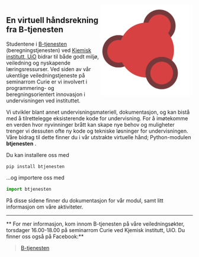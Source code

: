 <div id="fb-root"></div>
<script async defer crossorigin="anonymous" src="https://connect.facebook.net/en_GB/sdk.js#xfbml=1&version=v12.0" nonce="tlriJYau"></script>

<img src="https://raw.githubusercontent.com/audunsh/btjenesten/master/graphics/b_logo_3.png" width = 250px align=right>

## En virtuell håndsrekning fra B-tjenesten

Studentene i <a href="https://www.mn.uio.no/kjemi/livet-rundt-studiene/b-tjenesten/index.html">B-tjenesten</a> (beregningstjenesten) ved  <a href="https://www.mn.uio.no/kjemi/">Kjemisk institutt, UiO</a> bidrar til både godt miljø, veiledning og nyskapende læringsressurser. Ved siden av vår ukentlige veiledningstjeneste på seminarrom Curie er vi involvert i  programmering- og beregningsorientert innovasjon i undervisningen ved instituttet.

Vi utvikler blant annet undervisningsmateriell, dokumentasjon, og kan bistå med å tilrettelegge eksisterende kode for undervisning. For å imøtekomme en verden hvor nyvinninger brått kan skape nye behov og muligheter trenger vi dessuten ofte ny kode og tekniske løsninger for undervisningen. Våre bidrag til dette finner du i vår utstrakte virtuelle hånd; Python-modulen **btjenesten** .

Du kan installere oss med
```
pip install btjenesten
```

...og importere oss med

```Python
import btjenesten
```

På disse sidene finner du dokumentasjon for vår modul, samt litt informasjon om våre aktiviteter.

---
** For mer informasjon, kom innom B-tjenesten på våre veiledningsøkter, torsdager 16.00-18.00 på seminarrom Curie ved Kjemisk institutt, UiO. Du finner oss også på Facebook:**

<div class="fb-page" data-href="https://www.facebook.com/btjenesten/" data-tabs="events" data-width="" data-height="" data-small-header="false" data-adapt-container-width="true" data-hide-cover="false" data-show-facepile="true"><blockquote cite="https://www.facebook.com/btjenesten/" class="fb-xfbml-parse-ignore"><a href="https://www.facebook.com/btjenesten/">B-tjenesten</a></blockquote></div>  
